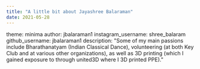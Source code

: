 ```yaml
---
title: "A little bit about Jayashree Balaraman" 
date: 2021-05-28
---
```

theme: minima
author: jbalaraman1
instagram_username: shree_balaram
github_username: jbalaraman1
description: "Some of my main passions include Bharathanatyam (Indian Classical Dance), volunteering (at both Key Club and at various other organizations), as well as 3D printing (which I gained exposure to through united3D where I 3D printed PPE)."
